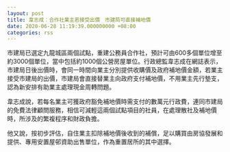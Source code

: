 ```yaml
---
layout: post
title: 韋志成︰合作社業主若接受出價　市建局可直接補地價
date: 2020-06-28 11:19:39.000000000 +08:00
categories: rss
---
```


市建局已選定九龍城區兩個試點，重建公務員合作社，預計可由600多個單位增至約3000個單位，當中包括約1000個公營房屋單位。行政總監韋志成在網誌表示，市建局日後出價時，會同一時間向業主分別提供收購價及政府補地價金額，若業主接受市建局的出價，市建局會直接替業主向政府支付補地價，不用業主先行墊支，認為新安排有助業主處理現金周轉問題。

韋志成說，若每名業主可獲政府豁免補地價時需支付的數萬元行政費，連同市建局的免費法律顧問服務，相信可減輕這兩個試點項目的社員，在處理散社及補地價時，所涉及的繁複程序和財政負擔。

他又說，按初步評估，自住業主扣除補地價後收到的補償，足以購買由房協發展和提供、專用安置屋邨資助出售單位，作為重置居所的其中選擇。
